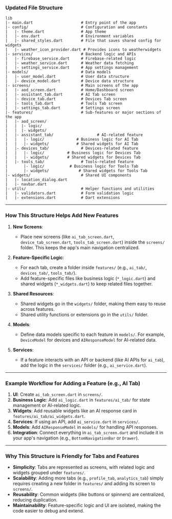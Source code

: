
### Updated File Structure
```
lib
|- main.dart                     # Entry point of the app
|- config/                       # Configuration and constants
|   |- theme.dart                # App theme
|   |- env.dart                  # Environment variables
|   |- shared_styles.dart        # File that saves shared config for widgets
|   |- weather_icon_provider.dart # Provides icons to weatherwidgets     
|- services/                     # Backend logic and APIs
|   |- firebase_service.dart     # Firebase-related logic
|   |- weather_service.dart      # Weather data fetching
|   |- settings_service.dart     # App settings management
|- models/                       # Data models
|   |- user_model.dart           # User data structure
|   |- device_model.dart         # Device data structure
|- screens/                      # Main screens of the app
|   |- aod_screen.dart           # Home/Dashboard screen
|   |- assistant_tab.dart        # AI Tab screen
|   |- device_tab.dart           # Devices Tab screen
|   |- tools_tab.dart            # Tools Tab screen
|   |- settings_tab.dart         # Settings screen
|- features/                     # Sub-features or major sections of the app
|   |- aod_screen/
|   |  |- logic/
|   |  |- widgets/
|   |- assistant_tab/                   # AI-related feature
|   |   |- logic/              # Business logic for AI Tab
|   |   |- widgets/            # Shared widgets for AI Tab
|   |- devices_tab/              # Devices-related feature
|   |   |- logic/          # Business logic for Devices Tab
|   |   |- widgets/        # Shared widgets for Devices Tab
|   |- tools_tab/                # Tools-related feature
|       |- logic/           # Business logic for Tools Tab
|       |- widgets/             # Shared widgets for Tools Tab
|- widgets/                      # Shared UI components
|   |- location_dialog.dart
|   |- navbar.dart
|- utils/                        # Helper functions and utilities
|   |- validators.dart           # Form validation logic
|   |- extensions.dart           # Dart extensions
```

---

### How This Structure Helps Add New Features

1. **New Screens**:
   - Place new screens (like `ai_tab_screen.dart`, `device_tab_screen.dart`, `tools_tab_screen.dart`) inside the `screens/` folder. This keeps the app's main navigation centralized.

2. **Feature-Specific Logic**:
   - For each tab, create a folder inside `features/` (e.g., `ai_tab/`, `devices_tab/`, `tools_tab/`).
   - Add feature-specific files like business logic (`*_logic.dart`) and shared widgets (`*_widgets.dart`) to keep related files together.

3. **Shared Resources**:
   - Shared widgets go in the `widgets/` folder, making them easy to reuse across features.
   - Shared utility functions or extensions go in the `utils/` folder.

4. **Models**:
   - Define data models specific to each feature in `models/`. For example, `DeviceModel` for devices and `AIResponseModel` for AI-related data.

5. **Services**:
   - If a feature interacts with an API or backend (like AI APIs for `ai_tab`), add the logic in the `services/` folder (e.g., `ai_service.dart`).

---

### Example Workflow for Adding a Feature (e.g., AI Tab)

1. **UI**: Create `ai_tab_screen.dart` in `screens/`.
2. **Business Logic**: Add `ai_logic.dart` in `features/ai_tab/` for state management or AI-related logic.
3. **Widgets**: Add reusable widgets like an AI response card in `features/ai_tab/ai_widgets.dart`.
4. **Services**: If using an API, add `ai_service.dart` in `services/`.
5. **Models**: Add `AIResponseModel` in `models/` for handling API responses.
6. **Integration**: Connect everything in `ai_tab_screen.dart` and include it in your app's navigation (e.g., `BottomNavigationBar` or `Drawer`).


---

### Why This Structure is Friendly for Tabs and Features

- **Simplicity**: Tabs are represented as screens, with related logic and widgets grouped under `features/`.
- **Scalability**: Adding more tabs (e.g., `profile_tab`, `analytics_tab`) simply requires creating a new folder in `features/` and adding its screen to `screens/`.
- **Reusability**: Common widgets (like buttons or spinners) are centralized, reducing duplication.
- **Maintainability**: Feature-specific logic and UI are isolated, making the code easier to debug and extend.

